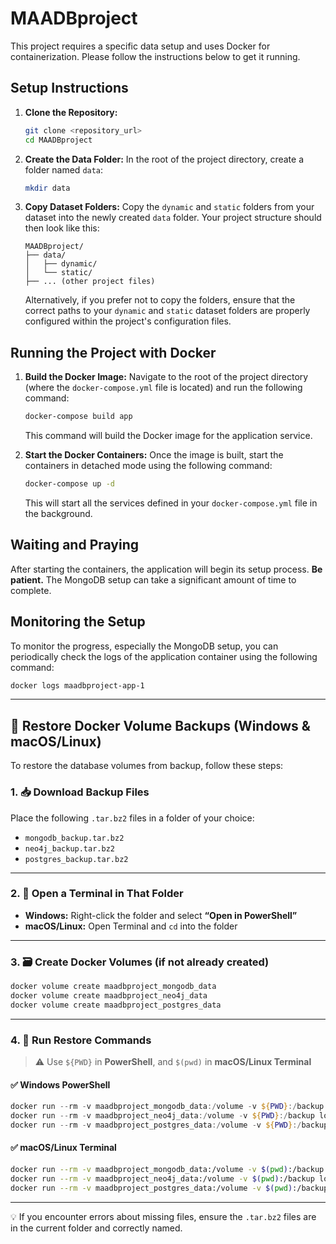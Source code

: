 # MAADBproject

This project requires a specific data setup and uses Docker for containerization. Please follow the instructions below to get it running.

## Setup Instructions

1.  **Clone the Repository:**
    ```bash
    git clone <repository_url>
    cd MAADBproject
    ```

2.  **Create the Data Folder:**
    In the root of the project directory, create a folder named `data`:
    ```bash
    mkdir data
    ```

3.  **Copy Dataset Folders:**
    Copy the `dynamic` and `static` folders from your dataset into the newly created `data` folder. Your project structure should then look like this:
    ```
    MAADBproject/
    ├── data/
    │   ├── dynamic/
    │   └── static/
    ├── ... (other project files)
    ```
    Alternatively, if you prefer not to copy the folders, ensure that the correct paths to your `dynamic` and `static` dataset folders are properly configured within the project's configuration files.

## Running the Project with Docker

1.  **Build the Docker Image:**
    Navigate to the root of the project directory (where the `docker-compose.yml` file is located) and run the following command:
    ```bash
    docker-compose build app
    ```
    This command will build the Docker image for the application service.

2.  **Start the Docker Containers:**
    Once the image is built, start the containers in detached mode using the following command:
    ```bash
    docker-compose up -d
    ```
    This will start all the services defined in your `docker-compose.yml` file in the background.

## Waiting and Praying

After starting the containers, the application will begin its setup process. **Be patient.** The MongoDB setup can take a significant amount of time to complete.

## Monitoring the Setup

To monitor the progress, especially the MongoDB setup, you can periodically check the logs of the application container using the following command:

```bash
docker logs maadbproject-app-1
```

---


## 🔄 Restore Docker Volume Backups (Windows & macOS/Linux)

To restore the database volumes from backup, follow these steps:

### 1. 📥 Download Backup Files
Place the following `.tar.bz2` files in a folder of your choice:
- `mongodb_backup.tar.bz2`
- `neo4j_backup.tar.bz2`
- `postgres_backup.tar.bz2`

---

### 2. 📁 Open a Terminal in That Folder
- **Windows:** Right-click the folder and select **“Open in PowerShell”**
- **macOS/Linux:** Open Terminal and `cd` into the folder

---

### 3. 🗃️ Create Docker Volumes (if not already created)

```bash
docker volume create maadbproject_mongodb_data
docker volume create maadbproject_neo4j_data
docker volume create maadbproject_postgres_data
```

---

### 4. 🔧 Run Restore Commands

> ⚠️ Use `${PWD}` in **PowerShell**, and `$(pwd)` in **macOS/Linux Terminal**

#### ✅ Windows PowerShell
```powershell
docker run --rm -v maadbproject_mongodb_data:/volume -v ${PWD}:/backup loomchild/volume-backup restore mongodb_backup.tar.bz2
docker run --rm -v maadbproject_neo4j_data:/volume -v ${PWD}:/backup loomchild/volume-backup restore neo4j_backup.tar.bz2
docker run --rm -v maadbproject_postgres_data:/volume -v ${PWD}:/backup loomchild/volume-backup restore postgres_backup.tar.bz2
```

#### ✅ macOS/Linux Terminal
```bash
docker run --rm -v maadbproject_mongodb_data:/volume -v $(pwd):/backup loomchild/volume-backup restore mongodb_backup.tar.bz2
docker run --rm -v maadbproject_neo4j_data:/volume -v $(pwd):/backup loomchild/volume-backup restore neo4j_backup.tar.bz2
docker run --rm -v maadbproject_postgres_data:/volume -v $(pwd):/backup loomchild/volume-backup restore postgres_backup.tar.bz2
```

---

💡 If you encounter errors about missing files, ensure the `.tar.bz2` files are in the current folder and correctly named.
